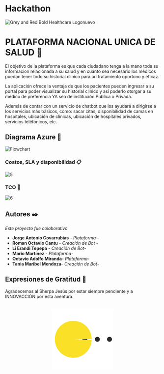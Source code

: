# Hackathon

![Grey and Red Bold Healthcare Logonuevo](https://user-images.githubusercontent.com/86930954/127777071-9b5549d3-beea-4a4a-aa7b-8565bb2d23b3.png)


# PLATAFORMA NACIONAL UNICA DE SALUD 🤝

El objetivo de la plataforma es que cada ciudadano tenga a la mano toda su informacion relacionada a su salud y en cuanto sea necesario los médicos puedan tener  todo su historial clínico para un tratamiento oportuno y eficaz. 

La aplicación ofrece la ventaja de que los pacientes pueden ingresar a su portal para poder visualizar su historial clinico y así poderlo otorgar a su médico de preferencia YA sea de institución Pública o Privada.

Además de contar con un servicio de chatbot que los ayudará a dirigirse a los servicios más básicos, como: sacar citas, disponibilidad de camas en hospitales, ubicación de clinicas, ubicación de hospitales privados, servicios teléfonicos, etc.


## Diagrama Azure 🚀
![Flowchart](https://user-images.githubusercontent.com/86988543/127775221-8e9b4dbf-453e-463d-9631-4468ef4e8fc1.jpg)


### Costos, SLA y disponibilidad 📋

![5](https://user-images.githubusercontent.com/86988543/127775241-e77ef6af-78e2-4696-b7ae-dbd7e6929c6e.png)


### TCO 🔧

![6](https://user-images.githubusercontent.com/86988543/127775259-cd2facfc-ff1f-4523-88df-1d02b5133ef3.png)


## Autores ✒️

_Este proyecto fue colaborativo_

* **Jorge Antonio Covarrubias** - *Plataforma* - 
* **Roman Octavio Cantu** - *Creación de Bot* -
* **Li Erandi Tepepa** - *Creación de Bot*-
* **Mario Martínez** - *Plataforma*-
* **Octavio Adolfo Miranda**- *Plataforma*-
* **Tania Maribel Mendoza**- *Creación de Bot*-


## Expresiones de Gratitud 🎁

Agradecemos al Sherpa Jesús por estar siempre pendiente y a INNOVACCIÓN por esta aventura.


<div align="center">
	<br>
	<img src="https://raw.githubusercontent.com/Aniket965/Aniket965/master/pacman.svg?sanitize=true" width="200" height="200">
</div>

